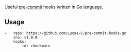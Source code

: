 Useful [pre-commit](http://pre-commit.com) hooks written in Go language.


## Usage

```
-   repo: https://github.com/Lucas-C/pre-commit-hooks-go
    sha: v1.0.0
    hooks:
    -   id: checkmate
```
